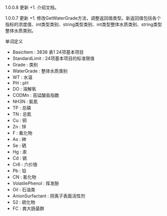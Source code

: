 ﻿1.0.0.8 更新
+1. 介绍文档。

1.0.0.7 更新
+1. 修改GetWaterGrade方法，调整返回值类型。新返回值包括各个指标的浓度值、int类型类别、string类型类别、int类型整体水质类别、string类型整体水质类别。

单词定义
- BasicItem : 3838 表1 24项基本项目
- StandardLimit : 24项基本项目的标准限值
- Grade : 类别
- WaterGrade : 整体水质类别
- WT : 水温
- PH : pH
- DO : 溶解氧
- CODMn : 高锰酸盐指数
- NH3N : 氨氮
- TP : 总磷
- TN : 总氮
- Cu : 铜
- Zn : 锌
- F : 氟化物
- As : 砷
- Se : 硒
- Hg : 汞
- Cd : 镉
- Cr6 : 六价铬
- Pb : 铅
- CN : 氰化物
- VolatilePhenol : 挥发酚
- Oil : 石油类
- AnionSurfactant : 阴离子表面活性剂
- S2 : 硫化物
- FC : 粪大肠菌群